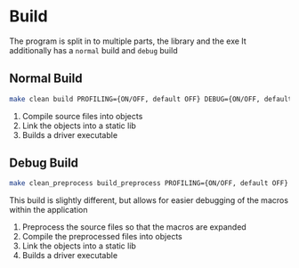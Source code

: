 # Build
The program is split in to multiple parts, the library and the exe
It additionally has a `normal` build and `debug` build

## Normal Build
```sh
make clean build PROFILING={ON/OFF, default OFF} DEBUG={ON/OFF, default ON}
```

1. Compile source files into objects
2. Link the objects into a static lib
3. Builds a driver executable

## Debug Build
```sh
make clean_preprocess build_preprocess PROFILING={ON/OFF, default OFF}
```

This build is slightly different, but allows for easier debugging of the macros within the application
1. Preprocess the source files so that the macros are expanded
2. Compile the preprocessed files into objects
3. Link the objects into a static lib
4. Builds a driver executable
